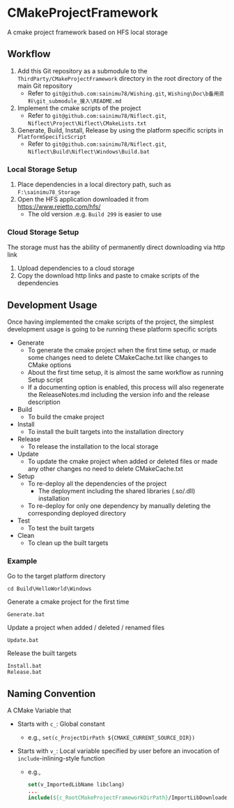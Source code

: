 # CMakeProjectFramework

A cmake project framework based on HFS local storage

## Workflow

1. Add this Git repository as a submodule to the `ThirdParty/CMakeProjectFramework` directory in the root directory of the main Git repository
   - Refer to `git@github.com:sainimu78/Wishing.git`, `Wishing\Doc\b备用资料\git_submodule_接入\README.md`
2. Implement the cmake scripts of the project
   - Refer to `git@github.com:sainimu78/Niflect.git`, `Niflect\Project\Niflect\CMakeLists.txt`
3. Generate, Build, Install, Release by using the platform specific scripts in `PlatformSpecificScript`
   - Refer to `git@github.com:sainimu78/Niflect.git`, `Niflect\Build\Niflect\Windows\Build.bat`

### Local Storage Setup

1. Place dependencies in a local directory path, such as `F:\sainimu78_Storage`
2. Open the HFS application downloaded it from https://www.rejetto.com/hfs/
   - The old version .e.g. `Build 299` is easier to use
### Cloud Storage Setup

The storage must has the ability of permanently direct downloading via http link

1. Upload dependencies to a cloud storage
2. Copy the download http links and paste to cmake scripts of the dependencies

## Development Usage

Once having implemented the cmake scripts of the project, the simplest development usage is going to be running these platform specific scripts

- Generate
  - To generate the cmake project when the first time setup, or made some changes need to delete CMakeCache.txt like changes to CMake options
  - About the first time setup, it is almost the same workflow as running Setup script
  - If a documenting option is enabled, this process will also regenerate the ReleaseNotes.md including the version info and the release description
- Build
  - To build the cmake project
- Install
  - To install the built targets into the installation directory
- Release
  - To release the installation to the local storage
- Update
  - To update the cmake project when added or deleted files or made any other changes no need to delete CMakeCache.txt
- Setup
  - To re-deploy all the dependencies of the project
    - The deployment including the shared libraries (.so/.dll) installation
  - To re-deploy for only one dependency by manually deleting the corresponding deployed directory
- Test
  - To test the built targets
- Clean
  - To clean up the built targets

### Example

Go to the target platform directory

```
cd Build\HelloWorld\Windows
```

Generate a cmake project for the first time

```
Generate.bat
```

Update a project when added / deleted / renamed files

```
Update.bat
```

Release the built targets

```
Install.bat
Release.bat
```

## Naming Convention

A CMake Variable that

- Starts with `c_`: Global constant

  - e.g., `set(c_ProjectDirPath ${CMAKE_CURRENT_SOURCE_DIR})`

- Starts with `v_`: Local variable specified by user before an invocation of `include`-inlining-style function

  - e.g., 

    ```cmake
    set(v_ImportedLibName libclang)
    ...
    include(${c_RootCMakeProjectFrameworkDirPath}/ImportLibDownloaded.cmake)
    ```

    
